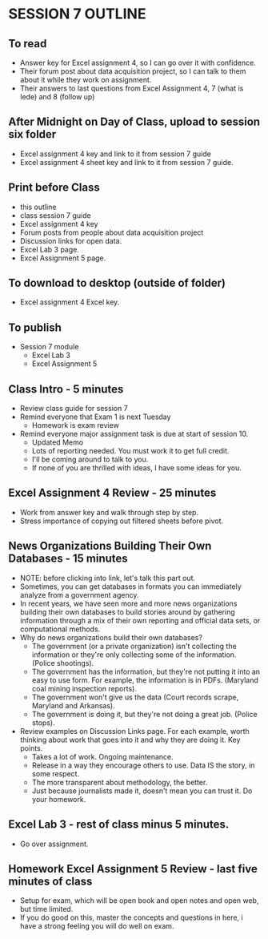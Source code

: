 # SESSION 7 OUTLINE

## To read
* Answer key for Excel assignment 4, so I can go over it with confidence.
* Their forum post about data acquisition project, so I can talk to them about it while they work on assignment.
* Their answers to last questions from Excel Assignment 4, 7 (what is lede) and 8 (follow up)

## After Midnight on Day of Class, upload to session six folder
* Excel assignment 4 key and link to it from session 7 guide
* Excel assignment 4 sheet key and link to it from session 7 guide.

## Print before Class
* this outline
* class session 7 guide
* Excel assignment 4 key
* Forum posts from people about data acquisition project
* Discussion links for open data.
* Excel Lab 3 page.
* Excel Assignment 5 page.

## To download to desktop (outside of folder)
* Excel assignment 4 Excel key.

## To publish
* Session 7 module
  * Excel Lab 3
  * Excel Assignment 5

## Class Intro - 5 minutes
  * Review class guide for session 7
  * Remind everyone that Exam 1 is next Tuesday
    * Homework is exam review
  * Remind everyone major assignment task is due at start of session 10.
    * Updated Memo
    * Lots of reporting needed.  You must work it to get full credit.
    * I'll be coming around to talk to you.
    * If none of you are thrilled with ideas, I have some ideas for you.

## Excel Assignment 4 Review  - 25 minutes
  * Work from answer key and walk through step by step.
  * Stress importance of copying out filtered sheets before pivot.

## News Organizations Building Their Own Databases - 15 minutes
  * NOTE: before clicking into link, let's talk this part out.
  * Sometimes, you can get databases in formats you can immediately analyze from a government agency.  
  * In recent years, we have seen more and more news organizations building their own databases to build stories around by gathering information through a mix of their own reporting and official data sets, or computational methods.  
  * Why do news organizations build their own databases?
    * The government (or a private organization) isn't collecting the information or they're only collecting some of the information. (Police shootings).
    * The government has the information, but they're not putting it into an easy to use form. For example, the information is in PDFs. (Maryland coal mining inspection reports).
    * The government won't give us the data (Court records scrape, Maryland and Arkansas).
    * The government is doing it, but they're not doing a great job. (Police stops).
  * Review examples on Discussion Links page. For each example, worth thinking about work that goes into it and why they are doing it. Key points.
    * Takes a lot of work. Ongoing maintenance.
    * Release in a way they encourage others to use.  Data IS the story, in some respect.
    * The more transparent about methodology, the better.
    * Just because journalists made it, doesn't mean you can trust it.  Do your homework.

## Excel Lab 3 - rest of class minus 5 minutes.
  * Go over assignment.

## Homework Excel Assignment 5 Review - last five minutes of class
  * Setup for exam, which will be open book and open notes and open web, but time limited.   
  * If you do good on this, master the concepts and questions in here, i have a strong feeling you will do well on exam.
